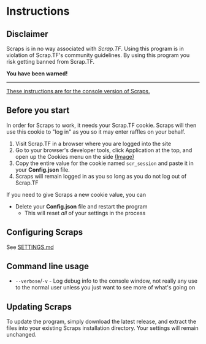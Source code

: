 # Instructions

## Disclaimer

Scraps is in no way associated with _Scrap.TF_. Using this program is in violation of Scrap.TF's community guidelines. By using this program you risk getting banned from Scrap.TF.

**You have been warned!**

---

<u>These instructions are for the console version of Scraps.</u>

## Before you start

In order for Scraps to work, it needs your Scrap.TF cookie. Scraps will then use this cookie to "log in" as you so it may enter raffles on your behalf.

1. Visit Scrap.TF in a browser where you are logged into the site
2. Go to your browser's developer tools, click Application at the top, and open up the Cookies menu on the side [(Image)](https://i.imgur.com/mJ3hfnr.png)
3. Copy the entire value for the cookie named `scr_session` and paste it in your **Config.json** file.
4. Scraps will remain logged in as you so long as you do not log out of Scrap.TF

If you need to give Scraps a new cookie value, you can

- Delete your **Config.json** file and restart the program
  - This will reset _all_ of your settings in the process

## Configuring Scraps

See [SETTINGS.md](https://github.com/depthbomb/Scraps/blob/master/SETTINGS.md)

## Command line usage

* `--verbose`/`-v` - Log debug info to the console window, not really any use to the normal user unless you just want to see more of what's going on

## Updating Scraps

To update the program, simply download the latest release, and extract the files into your existing Scraps installation directory. Your settings will remain unchanged.
